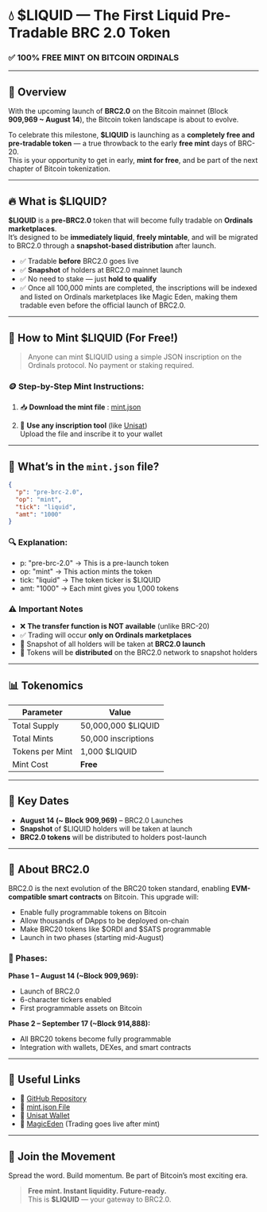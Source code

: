 # 💧 $LIQUID — The First Liquid Pre-Tradable BRC 2.0 Token
### ✅ 100% FREE MINT ON BITCOIN ORDINALS

---

## 🚀 Overview

With the upcoming launch of **BRC2.0** on the Bitcoin mainnet (Block **909,969 ~ August 14**), the Bitcoin token landscape is about to evolve.

To celebrate this milestone, **$LIQUID** is launching as a **completely free and pre-tradable token** — a true throwback to the early **free mint** days of BRC-20.  
This is your opportunity to get in early, **mint for free**, and be part of the next chapter of Bitcoin tokenization.

---

## 🔥 What is $LIQUID?

**$LIQUID** is a **pre-BRC2.0** token that will become fully tradable on **Ordinals marketplaces**.  
It’s designed to be **immediately liquid**, **freely mintable**, and will be migrated to BRC2.0 through a **snapshot-based distribution** after launch.

- ✅ Tradable **before** BRC2.0 goes live  
- ✅ **Snapshot** of holders at BRC2.0 mainnet launch  
- ✅ No need to stake — just **hold to qualify**
- ✅ Once all 100,000 mints are completed, the inscriptions will be indexed and listed on Ordinals marketplaces like Magic Eden, making them tradable even before the official launch of BRC2.0. 

---

## 🧪 How to Mint $LIQUID (For Free!)

> Anyone can mint $LIQUID using a simple JSON inscription on the Ordinals protocol. No payment or staking required.

### 🪙 Step-by-Step Mint Instructions:

1. 📥 **Download the mint file** : [mint.json](https://raw.githubusercontent.com/Liquidbrc/liquid-brc/main/mint.json)

2. 🧱 **Use any inscription tool** (like [Unisat](https://unisat.io))  
   Upload the file and inscribe it to your wallet

---

## 🧾 What’s in the `mint.json` file?

```json
{
  "p": "pre-brc-2.0",
  "op": "mint",
  "tick": "liquid",
  "amt": "1000"
}
```

### 🔍 Explanation:

- p: "pre-brc-2.0" → This is a pre-launch token
- op: "mint" → This action mints the token
- tick: "liquid" → The token ticker is $LIQUID
- amt: "1000" → Each mint gives you 1,000 tokens

### ⚠️ Important Notes

- ❌ **The transfer function is NOT available** (unlike BRC-20)  
- ✅ Trading will occur **only on Ordinals marketplaces**  
- 📸 Snapshot of all holders will be taken at **BRC2.0 launch**  
- 🎯 Tokens will be **distributed** on the BRC2.0 network to snapshot holders  

---

## 📊 Tokenomics

| Parameter      | Value               |
|----------------|---------------------|
| Total Supply   | 50,000,000 $LIQUID     |
| Total Mints    | 50,000 inscriptions |
| Tokens per Mint| 1,000 $LIQUID       |
| Mint Cost      | **Free**            |

---

## 📅 Key Dates

- **August 14 (~ Block 909,969)** – BRC2.0 Launches  
- **Snapshot** of $LIQUID holders will be taken at launch  
- **BRC2.0 tokens** will be distributed to holders post-launch  

---

## 🧠 About BRC2.0

BRC2.0 is the next evolution of the BRC20 token standard, enabling **EVM-compatible smart contracts** on Bitcoin. This upgrade will:

- Enable fully programmable tokens on Bitcoin  
- Allow thousands of DApps to be deployed on-chain  
- Make BRC20 tokens like $ORDI and $SATS programmable  
- Launch in two phases (starting mid-August)

### 📍 Phases:

**Phase 1 – August 14 (~Block 909,969):**  
- Launch of BRC2.0  
- 6-character tickers enabled  
- First programmable assets on Bitcoin

**Phase 2 – September 17 (~Block 914,888):**  
- All BRC20 tokens become fully programmable  
- Integration with wallets, DEXes, and smart contracts

---

## 🧭 Useful Links

- 🔗 [GitHub Repository](https://github.com/Liquidbrc/liquid-brc)  
- 🔗 [mint.json File](https://github.com/Liquidbrc/liquid-brc/blob/main/mint.json)  
- 🔗 [Unisat Wallet](https://unisat.io)  
- 🔗 [MagicEden](https://magiceden.io) (Trading goes live after mint)

---

## 💬 Join the Movement

Spread the word. Build momentum. Be part of Bitcoin’s most exciting era.

> **Free mint. Instant liquidity. Future-ready.**  
> This is **$LIQUID** — your gateway to BRC2.0.
